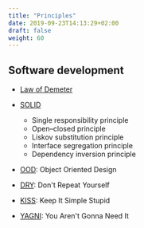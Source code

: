 ```yaml
---
title: "Principles"
date: 2019-09-23T14:13:29+02:00
draft: false
weight: 60
---
```


## Software development

- [Law of Demeter](https://en.wikipedia.org/wiki/Law_of_Demeter)

- [SOLID](https://en.wikipedia.org/wiki/SOLID)
  - Single responsibility principle
  - Open–closed principle
  - Liskov substitution principle
  - Interface segregation principle
  - Dependency inversion principle

- [OOD](https://en.wikipedia.org/wiki/Object-oriented_design): Object Oriented Design

- [DRY](https://en.wikipedia.org/wiki/Don%27t_repeat_yourself): Don't Repeat Yourself

- [KISS](https://en.wikipedia.org/wiki/KISS_principle): Keep It Simple Stupid

- [YAGNI](https://en.wikipedia.org/wiki/You_aren%27t_gonna_need_it): You Aren't Gonna Need It
